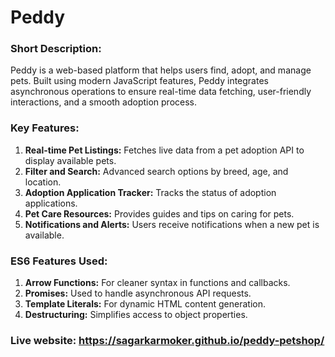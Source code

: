# Peddy

### Short Description:
Peddy is a web-based platform that helps users find, adopt, and manage pets. Built using modern JavaScript features, Peddy integrates asynchronous operations to ensure real-time data fetching, user-friendly interactions, and a smooth adoption process.

### Key Features:
1. **Real-time Pet Listings:** Fetches live data from a pet adoption API to display available pets.
2. **Filter and Search:** Advanced search options by breed, age, and location.
3. **Adoption Application Tracker:** Tracks the status of adoption applications.
4. **Pet Care Resources:** Provides guides and tips on caring for pets.
5. **Notifications and Alerts:** Users receive notifications when a new pet is available.

### ES6 Features Used:
1. **Arrow Functions:** For cleaner syntax in functions and callbacks.
2. **Promises:** Used to handle asynchronous API requests.
3. **Template Literals:** For dynamic HTML content generation.
4. **Destructuring:** Simplifies access to object properties.

### Live website: https://sagarkarmoker.github.io/peddy-petshop/

